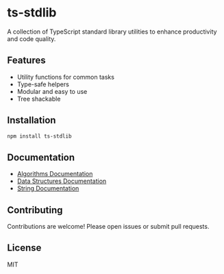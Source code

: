 # ts-stdlib

A collection of TypeScript standard library utilities to enhance productivity and code quality.

## Features

- Utility functions for common tasks
- Type-safe helpers
- Modular and easy to use
- Tree shackable

## Installation

```bash
npm install ts-stdlib
```

## Documentation
- [Algorithms Documentation](./packages/algorithms/docs)
- [Data Structures Documentation](./packages/data-structures/docs)
- [String Documentation](./packages/string/docs)

## Contributing

Contributions are welcome! Please open issues or submit pull requests.

## License

MIT